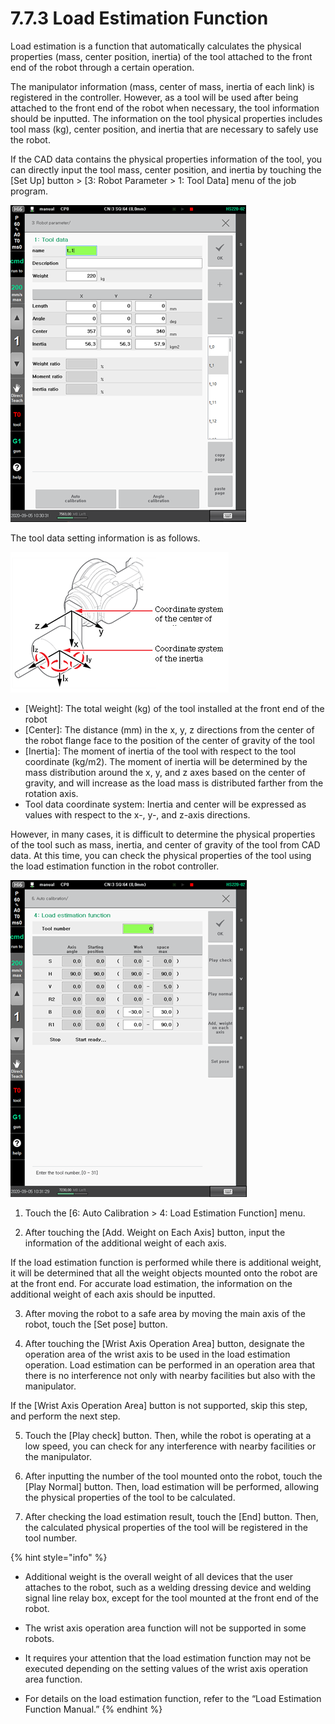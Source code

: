 # 7.7.3 Load Estimation Function

Load estimation is a function that automatically calculates the physical properties \(mass, center position, inertia\) of the tool attached to the front end of the robot through a certain operation.

The manipulator information \(mass, center of mass, inertia of each link\) is registered in the controller. However, as a tool will be used after being attached to the front end of the robot when necessary, the tool information should be inputted. The information on the tool physical properties includes tool mass \(kg\), center position, and inertia that are necessary to safely use the robot.

If the CAD data contains the physical properties information of the tool, you can directly input the tool mass, center position, and inertia by touching the \[Set Up\] button &gt; \[3: Robot Parameter &gt; 1: Tool Data\] menu of the job program.

![](../../.gitbook/assets/image%20%28490%29.png)



The tool data setting information is as follows.

![Figure 70 Tool Data](../../.gitbook/assets/image%20%28498%29.png)

* \[Weight\]: The total weight \(kg\) of the tool installed at the front end of the robot
* \[Center\]: The distance \(mm\) in the x, y, z directions from the center of the robot flange face to the position of the center of gravity of the tool
* \[Inertia\]: The moment of inertia of the tool with respect to the tool coordinate \(kg/m2\). The moment of inertia will be determined by the mass distribution around the x, y, and z axes based on the center of gravity, and will increase as the load mass is distributed farther from the rotation axis.
* Tool data coordinate system: Inertia and center will be expressed as values with respect to the x-, y-, and z-axis directions.



However, in many cases, it is difficult to determine the physical properties of the tool such as mass, inertia, and center of gravity of the tool from CAD data. At this time, you can check the physical properties of the tool using the load estimation function in the robot controller.

![Figure 71 Load Estimation Function](../../.gitbook/assets/image%20%28506%29.png)

1.	Touch the \[6: Auto Calibration &gt; 4: Load Estimation Function\] menu.

2.	After touching the \[Add. Weight on Each Axis\] button, input the information of the additional weight of each axis.

If the load estimation function is performed while there is additional weight, it will be determined that all the weight objects mounted onto the robot are at the front end. For accurate load estimation, the information on the additional weight of each axis should be inputted.

3.	After moving the robot to a safe area by moving the main axis of the robot, touch the \[Set pose\] button.

4.	After touching the \[Wrist Axis Operation Area\] button, designate the operation area of the wrist axis to be used in the load estimation operation. Load estimation can be performed in an operation area that there is no interference not only with nearby facilities but also with the manipulator.

If the \[Wrist Axis Operation Area\] button is not supported, skip this step, and perform the next step.

5.	Touch the \[Play check\] button. Then, while the robot is operating at a low speed, you can check for any interference with nearby facilities or the manipulator.

6.	After inputting the number of the tool mounted onto the robot, touch the \[Play Normal\] button. Then, load estimation will be performed, allowing the physical properties of the tool to be calculated.

7.	After checking the load estimation result, touch the \[End\] button. Then, the calculated physical properties of the tool will be registered in the tool number.

{% hint style="info" %}
* Additional weight is the overall weight of all devices that the user attaches to the robot, such as a welding dressing device and welding signal line relay box, except for the tool mounted at the front end of the robot.
* 
  The wrist axis operation area function will not be supported in some robots.

* It requires your attention that the load estimation function may not be executed depending on the setting values of the wrist axis operation area function.
* For details on the load estimation function, refer to the “Load Estimation Function Manual.”
{% endhint %}



